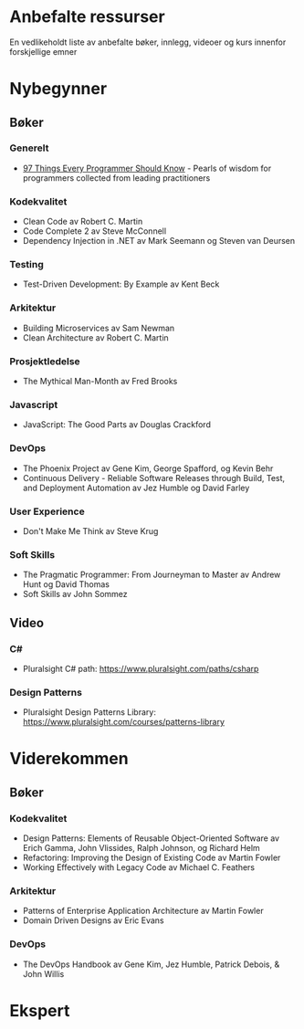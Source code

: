 # Anbefalte ressurser
En vedlikeholdt liste av anbefalte bøker, innlegg, videoer og kurs innenfor forskjellige emner

# Nybegynner

## Bøker

### Generelt 
* [97 Things Every Programmer Should Know](https://97-things-every-x-should-know.gitbooks.io/97-things-every-programmer-should-know/en/index.html) - Pearls of wisdom for programmers collected from leading practitioners

### Kodekvalitet
* Clean Code av Robert C. Martin
* Code Complete 2 av Steve McConnell
* Dependency Injection in .NET av Mark Seemann og Steven van Deursen

### Testing
* Test-Driven Development: By Example av Kent Beck

### Arkitektur
* Building Microservices av Sam Newman
* Clean Architecture av Robert C. Martin

### Prosjektledelse
* The Mythical Man-Month av Fred Brooks

### Javascript
* JavaScript: The Good Parts av Douglas Crackford

### DevOps
* The Phoenix Project av Gene Kim, George Spafford, og Kevin Behr
* Continuous Delivery - Reliable Software Releases through Build, Test, and Deployment Automation av Jez Humble og David Farley

### User Experience
* Don't Make Me Think av Steve Krug

### Soft Skills
* The Pragmatic Programmer: From Journeyman to Master av Andrew Hunt og David Thomas
* Soft Skills av John Sommez

## Video

### C#
* Pluralsight C# path: https://www.pluralsight.com/paths/csharp

### Design Patterns
* Pluralsight Design Patterns Library: https://www.pluralsight.com/courses/patterns-library

# Viderekommen

## Bøker

### Kodekvalitet
* Design Patterns: Elements of Reusable Object-Oriented Software av Erich Gamma, John Vlissides, Ralph Johnson, og Richard Helm
* Refactoring: Improving the Design of Existing Code av Martin Fowler
* Working Effectively with Legacy Code av Michael C. Feathers

### Arkitektur
* Patterns of Enterprise Application Architecture av Martin Fowler
* Domain Driven Designs av Eric Evans

### DevOps
* The DevOps Handbook av Gene Kim, Jez Humble, Patrick Debois, & John Willis

# Ekspert

